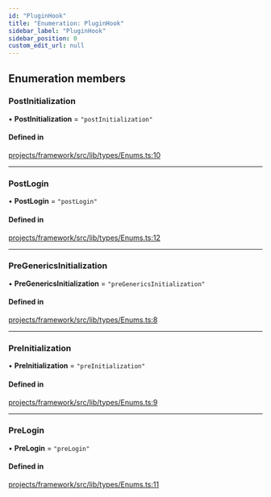 ```yaml
---
id: "PluginHook"
title: "Enumeration: PluginHook"
sidebar_label: "PluginHook"
sidebar_position: 0
custom_edit_url: null
---
```


## Enumeration members

### PostInitialization

• **PostInitialization** = `"postInitialization"`

#### Defined in

[projects/framework/src/lib/types/Enums.ts:10](https://github.com/sapphiredev/framework/blob/5a4898f6/src/lib/types/Enums.ts#L10)

___

### PostLogin

• **PostLogin** = `"postLogin"`

#### Defined in

[projects/framework/src/lib/types/Enums.ts:12](https://github.com/sapphiredev/framework/blob/5a4898f6/src/lib/types/Enums.ts#L12)

___

### PreGenericsInitialization

• **PreGenericsInitialization** = `"preGenericsInitialization"`

#### Defined in

[projects/framework/src/lib/types/Enums.ts:8](https://github.com/sapphiredev/framework/blob/5a4898f6/src/lib/types/Enums.ts#L8)

___

### PreInitialization

• **PreInitialization** = `"preInitialization"`

#### Defined in

[projects/framework/src/lib/types/Enums.ts:9](https://github.com/sapphiredev/framework/blob/5a4898f6/src/lib/types/Enums.ts#L9)

___

### PreLogin

• **PreLogin** = `"preLogin"`

#### Defined in

[projects/framework/src/lib/types/Enums.ts:11](https://github.com/sapphiredev/framework/blob/5a4898f6/src/lib/types/Enums.ts#L11)
